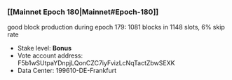 ### [[Mainnet Epoch 180|Mainnet#Epoch-180]]
good block production during epoch 179: 1081 blocks in 1148 slots, 6% skip rate
* Stake level: **Bonus** 
* Vote account address: F5b1wSUtpaYDnpjLQonCZC7iyFvizLcNqTactZbwSEXK
* Data Center: 199610-DE-Frankfurt
